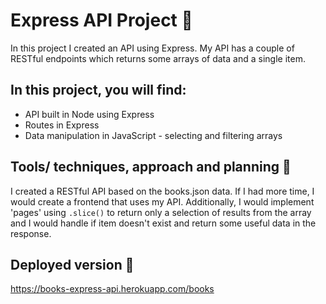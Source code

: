 # Express API Project 🚆

In this project I created an API using Express. My API has a couple of RESTful endpoints which returns some arrays of data and a single item.

## In this project, you will find:

- API built in Node using Express
- Routes in Express
- Data manipulation in JavaScript - selecting and filtering arrays

## Tools/ techniques, approach and planning 🔨

I created a RESTful API based on the books.json data. If I had more time, I would create a frontend that uses my API. Additionally, I would implement 'pages' using `.slice()` to return only a selection of results from the array and I would handle if item doesn't exist and return some useful data in the response.

## Deployed version 🚀

https://books-express-api.herokuapp.com/books
